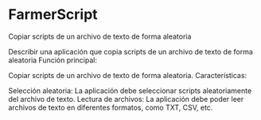 # FarmerScript
Copiar scripts de un archivo de texto de forma aleatoria


Describir una aplicación que copia scripts de un archivo de texto de forma aleatoria
Función principal:

Copiar scripts de un archivo de texto de forma aleatoria.
Características:

Selección aleatoria: La aplicación debe seleccionar scripts aleatoriamente del archivo de texto.
Lectura de archivos: La aplicación debe poder leer archivos de texto en diferentes formatos, como TXT, CSV, etc.
